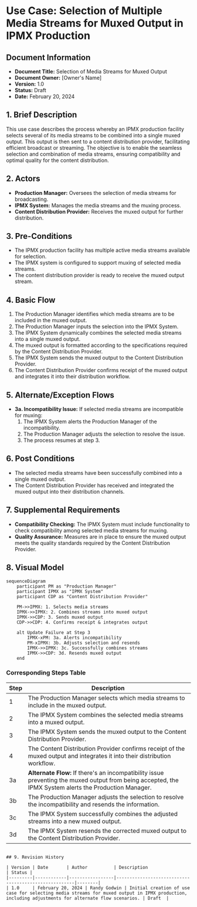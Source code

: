 # Use Case: Selection of Multiple Media Streams for Muxed Output in IPMX Production

## Document Information

- **Document Title:** Selection of Media Streams for Muxed Output
- **Document Owner:** [Owner's Name]
- **Version:** 1.0
- **Status:** Draft
- **Date:** February 20, 2024

## 1. Brief Description

This use case describes the process whereby an IPMX production facility selects several of its media streams to be combined into a single muxed output. This output is then sent to a content distribution provider, facilitating efficient broadcast or streaming. The objective is to enable the seamless selection and combination of media streams, ensuring compatibility and optimal quality for the content distribution.

## 2. Actors

- **Production Manager:** Oversees the selection of media streams for broadcasting.
- **IPMX System:** Manages the media streams and the muxing process.
- **Content Distribution Provider:** Receives the muxed output for further distribution.

## 3. Pre-Conditions

- The IPMX production facility has multiple active media streams available for selection.
- The IPMX system is configured to support muxing of selected media streams.
- The content distribution provider is ready to receive the muxed output stream.

## 4. Basic Flow

1. The Production Manager identifies which media streams are to be included in the muxed output.
2. The Production Manager inputs the selection into the IPMX System.
3. The IPMX System dynamically combines the selected media streams into a single muxed output.
4. The muxed output is formatted according to the specifications required by the Content Distribution Provider.
5. The IPMX System sends the muxed output to the Content Distribution Provider.
6. The Content Distribution Provider confirms receipt of the muxed output and integrates it into their distribution workflow.

## 5. Alternate/Exception Flows

- **3a. Incompatibility Issue:** If selected media streams are incompatible for muxing:
    1. The IPMX System alerts the Production Manager of the incompatibility.
    2. The Production Manager adjusts the selection to resolve the issue.
    3. The process resumes at step 3.

## 6. Post Conditions

- The selected media streams have been successfully combined into a single muxed output.
- The Content Distribution Provider has received and integrated the muxed output into their distribution channels.

## 7. Supplemental Requirements

- **Compatibility Checking:** The IPMX System must include functionality to check compatibility among selected media streams for muxing.
- **Quality Assurance:** Measures are in place to ensure the muxed output meets the quality standards required by the Content Distribution Provider.

## 8. Visual Model

```mermaid
sequenceDiagram
    participant PM as "Production Manager"
    participant IPMX as "IPMX System"
    participant CDP as "Content Distribution Provider"

    PM->>IPMX: 1. Selects media streams
    IPMX->>IPMX: 2. Combines streams into muxed output
    IPMX->>CDP: 3. Sends muxed output
    CDP->>CDP: 4. Confirms receipt & integrates output

    alt Update Failure at Step 3
        IPMX-xPM: 3a. Alerts incompatibility
        PM-xIPMX: 3b. Adjusts selection and resends
        IPMX->>IPMX: 3c. Successfully combines streams
        IPMX->>CDP: 3d. Resends muxed output
    end
```
### Corresponding Steps Table

| Step | Description |
|------|-------------|
| 1    | The Production Manager selects which media streams to include in the muxed output. |
| 2    | The IPMX System combines the selected media streams into a muxed output. |
| 3    | The IPMX System sends the muxed output to the Content Distribution Provider. |
| 4    | The Content Distribution Provider confirms receipt of the muxed output and integrates it into their distribution workflow. |
| 3a   | **Alternate Flow:** If there's an incompatibility issue preventing the muxed output from being accepted, the IPMX System alerts the Production Manager. |
| 3b   | The Production Manager adjusts the selection to resolve the incompatibility and resends the information. |
| 3c   | The IPMX System successfully combines the adjusted streams into a new muxed output. |
| 3d   | The IPMX System resends the corrected muxed output to the Content Distribution Provider. |
```

## 9. Revision History

| Version | Date       | Author          | Description                                          | Status |
|---------|------------|-----------------|------------------------------------------------------|--------|
| 1.0     | February 20, 2024 | Randy Godwin | Initial creation of use case for selecting media streams for muxed output in IPMX production, including adjustments for alternate flow scenarios. | Draft  |
